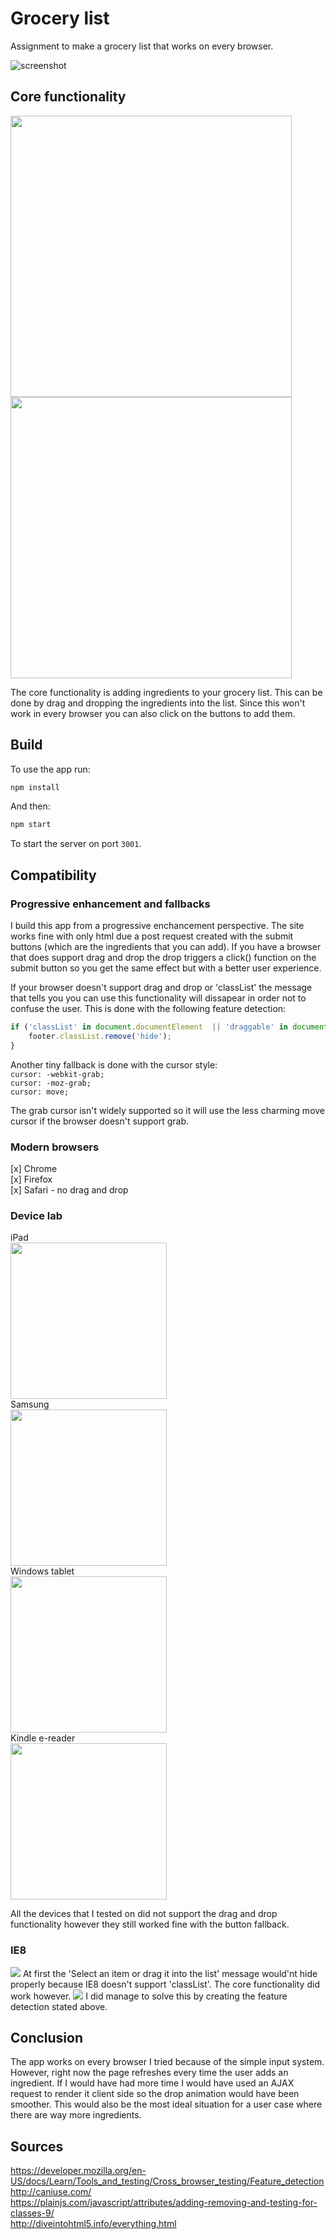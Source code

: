 # Grocery list
Assignment to make a grocery list that works on every browser.

![screenshot](screens/home.png)

## Core functionality
<img src="screens/drag.png" width="450"> <img src="screens/drop.png" width="450">  

The core functionality is adding ingredients to your grocery list. This can be done by drag and dropping the ingredients into the list. Since this won't work in every browser you can also click on the buttons to add them.

## Build
To use the app run:
```bash
npm install
```
And then:
```bash
npm start
```
To start the server on port `3001`.

## Compatibility

### Progressive enhancement and fallbacks
I build this app from a progressive enchancement perspective. The site works fine with only html due a post request created with the submit buttons (which are the ingredients that you can add). If you have a browser that does support drag and drop the drop triggers a click() function on the submit button so you get the same effect but with a better user experience.

If your browser doesn't support drag and drop or 'classList' the message that tells you you can use this functionality will dissapear in order not to confuse the user. This is done with the following feature detection:

```js
if ('classList' in document.documentElement  || 'draggable' in document.createElement('span')) {
	footer.classList.remove('hide');  
}
```

Another tiny fallback is done with the cursor style:  
`cursor: -webkit-grab;`  
`cursor: -moz-grab;`  
`cursor: move;`  
  
The grab cursor isn't widely supported so it will use the less charming move cursor if the browser doesn't support grab.

### Modern browsers
[x] Chrome  
[x] Firefox  
[x] Safari - no drag and drop  

### Device lab
iPad  
<img src="screens/ipad.jpg" width="250">  
Samsung  
<img src="screens/samsung.jpg" width="250">  
Windows tablet  
<img src="screens/wintab.jpg" width="250">  
Kindle e-reader  
<img src="screens/kindle.jpg" width="250">  
  
All the devices that I tested on did not support the drag and drop functionality however they still worked fine with the button fallback.

### IE8
<img src="screens/windowsfirst.png">  
At first the 'Select an item or drag it into the list' message would'nt hide properly because IE8 doesn't support 'classList'. The core functionality did work however.

<img src="screens/windowsres.png">  
I did manage to solve this by creating the feature detection stated above.

## Conclusion
The app works on every browser I tried because of the simple input system. However, right now the page refreshes every time the user adds an ingredient. If I would have had more time I would have used an AJAX request to render it client side so the drop animation would have been smoother. This would also be the most ideal situation for a user case where there are way more ingredients.


## Sources
<a href="https://developer.mozilla.org/en-US/docs/Learn/Tools_and_testing/Cross_browser_testing/Feature_detection">https://developer.mozilla.org/en-US/docs/Learn/Tools_and_testing/Cross_browser_testing/Feature_detection</a>  
<a href="https://plainjs.com/javascript/attributes/adding-removing-and-testing-for-classes-9/">http://caniuse.com/</a>  
<a href="https://plainjs.com/javascript/attributes/adding-removing-and-testing-for-classes-9/">https://plainjs.com/javascript/attributes/adding-removing-and-testing-for-classes-9/</a>  
<a href="http://diveintohtml5.info/everything.html">http://diveintohtml5.info/everything.html</a>